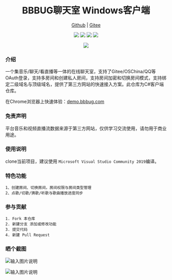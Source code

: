 
<h1 align="center">BBBUG聊天室 Windows客户端</h1>

<p align="center">
<a href="https://github.com/HammCn/BBBUG_Window_Client" target="_blank">Github</a> | 
<a href="https://gitee.com/bbbug_com/BBbug_Winform_Applicaiton" target="_blank">Gitee</a>
</p>
<p align="center">
<a href="https://gitee.com/bbbug_com/BBbug_Winform_Applicaiton/stargazers" target="_blank"><img src="https://svg.hamm.cn/gitee.svg?type=star&user=bbbug_com&project=ChatWEB"/></a>
<a href="https://gitee.com/bbbug_com/BBbug_Winform_Applicaiton/members" target="_blank"><img src="https://svg.hamm.cn/gitee.svg?type=fork&user=bbbug_com&project=ChatWEB"/></a>
<img src="https://svg.hamm.cn/badge.svg?key=Base&value=C%23 WPF"/>
<img src="https://svg.hamm.cn/badge.svg?key=License&value=GPL-3.0"/>
</p>


<p align="center">
<a href="https://demo.bbbug.com" target="_blank"><img src="https://api.bbbug.com/api/badge/888"/></a>
</p>

### 介绍

一个集音乐/聊天/看直播等一体的在线聊天室，支持了Gitee/OSChina/QQ等OAuth登录，支持多房间和创建私人房间，支持房间加密和切换房间模式，支持绑定二级域名与顶级域名，提供了第三方网站的快速接入方案。此仓库为C#客户端仓库。

在Chrome浏览器上快速体验：<a href="https://demo.bbbug.com/" target="_blank">demo.bbbug.com</a>

### 免责声明

平台音乐和视频直播流数据来源于第三方网站，仅供学习交流使用，请勿用于商业用途。


### 使用说明

clone当前项目，建议使用 ```Microsoft Visual Studio Community 2019```编译。

### 特色功能
```
1、创建房间、切换房间，房间权限与房间类型管理
2、点歌/切歌/猜歌/听歌与歌曲播放进度同步
```

### 参与贡献
```
1. Fork 本仓库
2. 新建分支 添加或修改功能
3. 提交代码
4. 新建 Pull Request
```

### 晒个截图
![输入图片说明](https://images.gitee.com/uploads/images/2020/1021/120805_ef115a9c_145025.png "屏幕截图.png")

![输入图片说明](https://images.gitee.com/uploads/images/2020/1021/120819_c12abe10_145025.png "屏幕截图.png")


